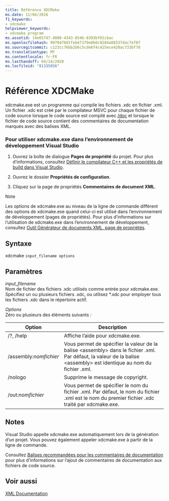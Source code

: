 ```yaml
---
title: Référence XDCMake
ms.date: 11/04/2016
f1_keywords:
- xdcmake
helpviewer_keywords:
- xdcmake program
ms.assetid: 14e65747-d000-4343-854b-8393bf01cbac
ms.openlocfilehash: 9970470d1feb471f9e0b8c9284a08337dac7ef0f
ms.sourcegitcommit: c123cc76bb2b6c5cde6f4c425ece420ac733bf70
ms.translationtype: MT
ms.contentlocale: fr-FR
ms.lasthandoff: 04/14/2020
ms.locfileid: "81335856"
---
```

# <a name="xdcmake-reference"></a>Référence XDCMake

xdcmake.exe est un programme qui compile les fichiers .xdc en fichier .xml. Un fichier .xdc est créé par le compilateur MSVC pour chaque fichier de code source lorsque le code source est compilé avec [/doc](doc-process-documentation-comments-c-cpp.md) et lorsque le fichier de code source contient des commentaires de documentation marqués avec des balises XML.

### <a name="to-use-xdcmakeexe-in-the-visual-studio-development-environment"></a>Pour utiliser xdcmake.exe dans l’environnement de développement Visual Studio

1. Ouvrez la boîte de dialogue **Pages de propriété** du projet. Pour plus d’informations, consultez [Définir le compilateur C++ et les propriétés de build dans Visual Studio](../working-with-project-properties.md).

1. Ouvrez le dossier **Propriétés de configuration**.

1. Cliquez sur la page de propriétés **Commentaires de document XML**.

> [!NOTE]
> Les options de xdcmake.exe au niveau de la ligne de commande diffèrent des options de xdcmake.exe quand celui-ci est utilisé dans l’environnement de développement (pages de propriétés). Pour plus d’informations sur l’utilisation de xdcmake.exe dans l’environnement de développement, consultez [Outil Générateur de documents XML, page de propriétés](xml-document-generator-tool-property-pages.md).

## <a name="syntax"></a>Syntaxe

xdcmake `input_filename options`

## <a name="parameters"></a>Paramètres

*input_filename*<br/>
Nom de fichier des fichiers .xdc utilisés comme entrée pour xdcmake.exe. Spécifiez un ou plusieurs fichiers .xdc, ou utilisez *.xdc pour employer tous les fichiers .xdc dans le répertoire actif.

*Options*<br/>
Zéro ou plusieurs des éléments suivants :

|Option|Description|
|------------|-----------------|
|/?, /help|Affiche l’aide pour xdcmake.exe.|
|/assembly:*nomfichier*|Vous permet de spécifier la valeur de la balise \<assembly> dans le fichier .xml.  Par défaut, la valeur de la balise \<assembly> est identique au nom du fichier .xml.|
|/nologo|Supprime le message de copyright.|
|/out:*nomfichier*|Vous permet de spécifier le nom du fichier .xml.  Par défaut, le nom du fichier .xml est le nom du premier fichier .xdc traité par xdcmake.exe.|

## <a name="remarks"></a>Notes

Visual Studio appelle xdcmake.exe automatiquement lors de la génération d’un projet. Vous pouvez également appeler xdcmake.exe à partir de la ligne de commande.

Consultez [Balises recommandées pour les commentaires de documentation](recommended-tags-for-documentation-comments-visual-cpp.md) pour plus d’informations sur l’ajout de commentaires de documentation aux fichiers de code source.

## <a name="see-also"></a>Voir aussi

[XML Documentation](xml-documentation-visual-cpp.md)
